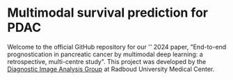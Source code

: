 # Multimodal survival prediction for PDAC

Welcome to the official GitHub repository for our '' 2024 paper, "End-to-end prognostication in pancreatic cancer by multimodal deep learning: a retrospective, multi-centre study". This project was developed by the [Diagnostic Image Analysis Group](https://www.diagnijmegen.nl/) at Radboud University Medical Center. 
